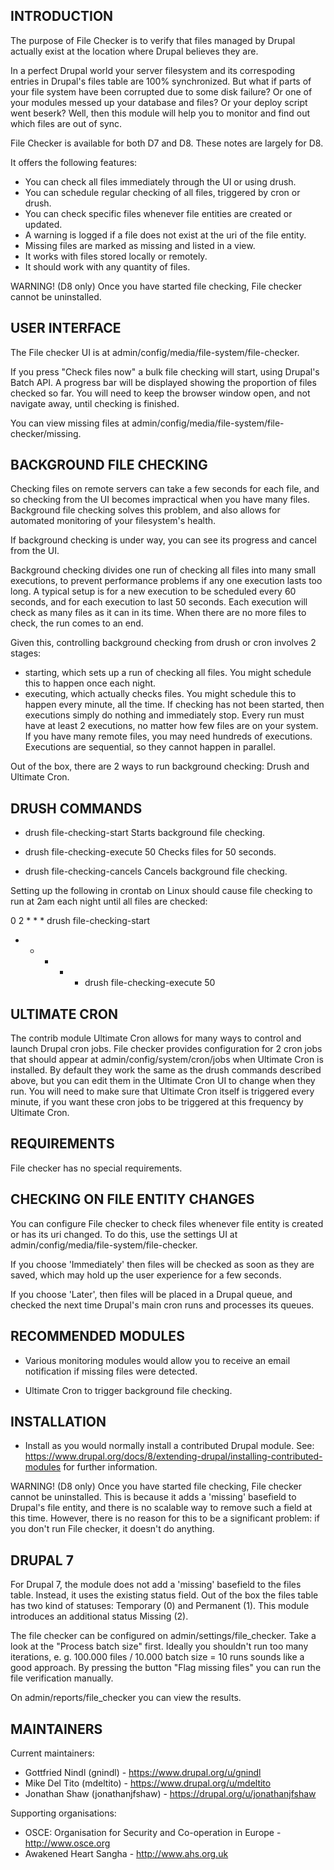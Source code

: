 INTRODUCTION
------------

The purpose of File Checker is to verify that files managed by Drupal actually 
exist at the location where Drupal believes they are.

In a perfect Drupal world your server filesystem and its correspoding entries in 
Drupal's files table are 100% synchronized. But what if parts of your file system 
have been corrupted due to some disk failure? Or one of your modules messed up 
your database and files? Or your deploy script went beserk? Well, then this module 
will help you to monitor and find out which files are out of sync.

File Checker is available for both D7 and D8. These notes are largely for D8.

It offers the following features:

 * You can check all files immediately through the UI or using drush.
 * You can schedule regular checking of all files, triggered by cron or drush.
 * You can check specific files whenever file entities are created or updated.
 * A warning is logged if a file does not exist at the uri of the file entity.
 * Missing files are marked as missing and listed in a view.
 * It works with files stored locally or remotely.
 * It should work with any quantity of files.

WARNING! (D8 only) Once you have started file checking, File checker cannot be 
uninstalled.

USER INTERFACE
--------------
The File checker UI is at admin/config/media/file-system/file-checker.

If you press "Check files now" a bulk file checking will start, using
Drupal's Batch API. A progress bar will be displayed showing the proportion of
files checked so far. You will need to keep the browser window open, and not
navigate away, until checking is finished.

You can view missing files at admin/config/media/file-system/file-checker/missing.


BACKGROUND FILE CHECKING
------------------------
Checking files on remote servers can take a few seconds for each file, and so
checking from the UI becomes impractical when you have many files. Background
file checking solves this problem, and also allows for automated monitoring of
your filesystem's health.

If background checking is under way, you can see its progress and cancel from the UI.

Background checking divides one run of checking all files into many small executions,
to prevent performance problems if any one execution lasts too long. A typical setup
is for a new execution to be scheduled every 60 seconds, and for each execution
to last 50 seconds. Each execution will check as many files as it can in its time.
When there are no more files to check, the run comes to an end.

Given this, controlling background checking from drush or cron involves 2 stages:
* starting, which sets up a run of checking all files. You might schedule this to
happen once each night.
* executing, which actually checks files. You might schedule this to happen every
minute, all the time. If checking has not been started, then executions simply do
nothing and immediately stop. Every run must have at least 2 executions, no matter
how few files are on your system. If you have many remote files, you may need hundreds
of executions. Executions are sequential, so they cannot happen in parallel.

Out of the box, there are 2 ways to run background checking: Drush and Ultimate Cron.


DRUSH COMMANDS
--------------

* drush file-checking-start
Starts background file checking.

* drush file-checking-execute 50
Checks files for 50 seconds.

* drush file-checking-cancels
Cancels background file checking.

Setting up the following in crontab on Linux should cause file checking to
run at 2am each night until all files are checked:

0 2 * * * drush file-checking-start
* * * * * drush file-checking-execute 50



ULTIMATE CRON
-------------

The contrib module Ultimate Cron allows for many ways to control and launch
Drupal cron jobs. File checker provides configuration for 2 cron jobs
that should appear at admin/config/system/cron/jobs when Ultimate Cron is
installed. By default they work the same as the drush commands described
above, but you can edit them in the Ultimate Cron UI to change when they run.
You will need to make sure that Ultimate Cron itself is triggered every
minute, if you want these cron jobs to be triggered at this frequency
by Ultimate Cron.


REQUIREMENTS
------------

File checker has no special requirements.


CHECKING ON FILE ENTITY CHANGES
-------------------------------

You can configure File checker to check files whenever file entity is
created or has its uri changed. To do this, use the settings UI at
admin/config/media/file-system/file-checker.

If you choose 'Immediately' then files will be checked as soon as
they are saved, which may hold up the user experience for a few seconds.

If you choose 'Later', then files will be placed in a Drupal queue, and
checked the next time Drupal's main cron runs and processes its queues.


RECOMMENDED MODULES
-------------------

 * Various monitoring modules would allow you to receive an email notification 
   if missing files were detected.
 
 * Ultimate Cron to trigger background file checking.


INSTALLATION
------------
 
 * Install as you would normally install a contributed Drupal module. See:
   https://www.drupal.org/docs/8/extending-drupal/installing-contributed-modules
   for further information.

WARNING! (D8 only) Once you have started file checking, File checker cannot be uninstalled.
This is because it adds a 'missing' basefield to Drupal's file entity, and there
is no scalable way to remove such a field at this time. However, there is no reason
for this to be a significant problem: if you don't run File checker, it doesn't
do anything.

DRUPAL 7
--------
For Drupal 7, the module does not add a 'missing' basefield to the files table. Instead, it
uses the existing status field. Out of the box the files table has two kind of statuses: 
Temporary (0) and Permanent (1). This module introduces an additional status Missing (2). 

The file checker can be configured on admin/settings/file_checker. Take a look at the 
"Process batch size" first. Ideally you shouldn't run too many iterations, 
e. g. 100.000 files / 10.000 batch size = 10 runs sounds like a good approach. 
By pressing the button "Flag missing files" you can run the file verification manually.

On admin/reports/file_checker you can view the results.

MAINTAINERS
-----------

Current maintainers:
 * Gottfried Nindl (gnindl) - https://www.drupal.org/u/gnindl
 * Mike Del Tito (mdeltito) - https://www.drupal.org/u/mdeltito
 * Jonathan Shaw (jonathanjfshaw) - https://drupal.org/u/jonathanjfshaw

Supporting organisations:
 * OSCE: Organisation for Security and Co-operation in Europe - http://www.osce.org
 * Awakened Heart Sangha - http://www.ahs.org.uk
